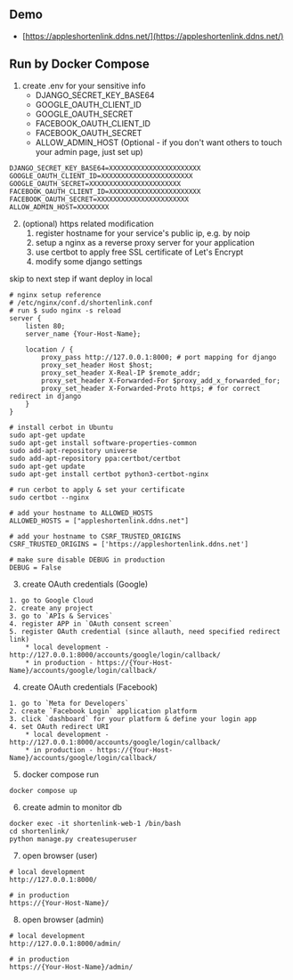 ## Demo

* [https://appleshortenlink.ddns.net/](https://appleshortenlink.ddns.net/)

## Run by Docker Compose

1. create .env for your sensitive info 
    * DJANGO_SECRET_KEY_BASE64
    * GOOGLE_OAUTH_CLIENT_ID
    * GOOGLE_OAUTH_SECRET
    * FACEBOOK_OAUTH_CLIENT_ID
    * FACEBOOK_OAUTH_SECRET
    * ALLOW_ADMIN_HOST (Optional - if you don't want others to touch your admin page, just set up)
```
DJANGO_SECRET_KEY_BASE64=XXXXXXXXXXXXXXXXXXXXXXX
GOOGLE_OAUTH_CLIENT_ID=XXXXXXXXXXXXXXXXXXXXXXX
GOOGLE_OAUTH_SECRET=XXXXXXXXXXXXXXXXXXXXXXX
FACEBOOK_OAUTH_CLIENT_ID=XXXXXXXXXXXXXXXXXXXXXXX
FACEBOOK_OAUTH_SECRET=XXXXXXXXXXXXXXXXXXXXXXX
ALLOW_ADMIN_HOST=XXXXXXXX
```
2. (optional) https related modification
    1. register hostname for your service's public ip, e.g. by noip
    2. setup a nginx as a reverse proxy server for your application
    3. use certbot to apply free SSL certificate of Let's Encrypt
    4. modify some django settings

skip to next step if want deploy in local
```=
# nginx setup reference
# /etc/nginx/conf.d/shortenlink.conf
# run $ sudo nginx -s reload  
server {
    listen 80;
    server_name {Your-Host-Name};

    location / {
        proxy_pass http://127.0.0.1:8000; # port mapping for django
        proxy_set_header Host $host;
        proxy_set_header X-Real-IP $remote_addr;
        proxy_set_header X-Forwarded-For $proxy_add_x_forwarded_for;
        proxy_set_header X-Forwarded-Proto https; # for correct redirect in django
    }
}
```
```=
# install cerbot in Ubuntu
sudo apt-get update
sudo apt-get install software-properties-common
sudo add-apt-repository universe
sudo add-apt-repository ppa:certbot/certbot
sudo apt-get update
sudo apt-get install certbot python3-certbot-nginx

# run cerbot to apply & set your certificate
sudo certbot --nginx
```
```
# add your hostname to ALLOWED_HOSTS
ALLOWED_HOSTS = ["appleshortenlink.ddns.net"]

# add your hostname to CSRF_TRUSTED_ORIGINS
CSRF_TRUSTED_ORIGINS = ['https://appleshortenlink.ddns.net']

# make sure disable DEBUG in production
DEBUG = False
```

3. create OAuth credentials (Google)
```
1. go to Google Cloud
2. create any project
3. go to `APIs & Services`
4. register APP in `OAuth consent screen`
5. register OAuth credential (since allauth, need specified redirect link)
    * local development - http://127.0.0.1:8000/accounts/google/login/callback/
    * in production - https://{Your-Host-Name}/accounts/google/login/callback/
```

4. create OAuth credentials (Facebook)
```
1. go to `Meta for Developers`
2. create `Facebook Login` application platform
3. click `dashboard` for your platform & define your login app
4. set OAuth redirect URI
    * local development - http://127.0.0.1:8000/accounts/google/login/callback/
    * in production - https://{Your-Host-Name}/accounts/google/login/callback/
```

5. docker compose run
```
docker compose up 
```

6. create admin to monitor db
```
docker exec -it shortenlink-web-1 /bin/bash
cd shortenlink/
python manage.py createsuperuser
```

7. open browser (user)
```
# local development
http://127.0.0.1:8000/

# in production
https://{Your-Host-Name}/
```

8. open browser (admin)
```
# local development
http://127.0.0.1:8000/admin/

# in production
https://{Your-Host-Name}/admin/
```